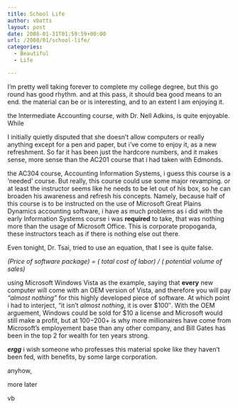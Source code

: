 ```yaml
---
title: School Life
author: vbatts
layout: post
date: 2008-01-31T01:59:59+00:00
url: /2008/01/school-life/
categories:
  - Beautiful
  - Life

---
```

I&#8217;m pretty well taking forever to complete my college degree, but this go round has good rhythm. and at this pass, it should bea good means to an end. the material can be or is interesting, and to an extent I am enjoying it. 

the Intermediate Accounting course, with Dr. Nell Adkins, is quite enjoyable. While
  
I initially quietly disputed that she doesn&#8217;t allow computers or really anything except for a pen and paper, but i&#8217;ve come to enjoy it, as a new refreshment. So far it has been just the hardcore numbers, and it makes sense, more sense than the AC201 course that i had taken with Edmonds.

the AC304 course, Accounting Information Systems, i guess this course is a &#8216;needed&#8217; course. But really, this course could use some major revamping. or at least the instructor seems like he needs to be let out of his box, so he can broaden his awareness and refresh his concepts. Namely, because half of this course is to be instructed on the use of Microsoft Great Plains Dynamics accounting software, i have as much problems as i did with the early Information Systems course i was **required** to take, that was nothing more than the usage of Microsoft Office. This is corporate propoganda, these instructors teach as if there is nothing else out there.
  
Even tonight, Dr. Tsai, tried to use an equation, that I see is quite false.
  
_(Price of software package) = ( total cost of labor) / ( potential volume of sales)_
  
using Microsoft Windows Vista as the example, saying that **every** new computer will come with an OEM version of Vista, and therefore you will pay _&#8220;almost nothing&#8221;_ for this highly developed piece of software. At which point i had to interject, &#8220;it isn&#8217;t _almost nothing_, it is over $100&#8243;. With the OEM arguement, Windows could be sold for $10 a license and Microsoft would still make a profit, but at $100-$200+ is why more millionaires have come from Microsoft&#8217;s employement base than any other company, and Bill Gates has been in the top 2 for wealth for ten years strong.
  
**_ergg_** i wish someone who professes this material spoke like they haven&#8217;t been fed, with benefits, by some large corporation.

anyhow,
  
more later

vb